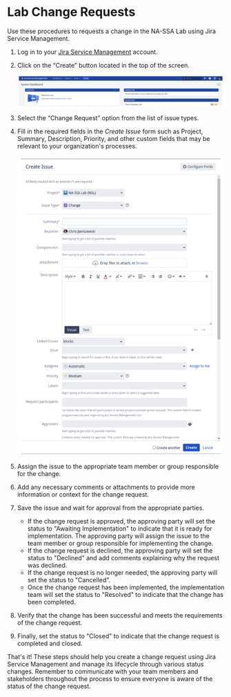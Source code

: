 # Lab Change Requests

Use these procedures to requests a change in the NA-SSA Lab using Jira Service Management.  

1. Log in to your <a href="http://jira-sm.openinfra.lab:8080/" target="_blank">Jira Service Management</a> account.  


2. Click on the “Create” button located in the top of the screen.  

    ![Jira-Login](images/jira-login.png)

3. Select the “Change Request” option from the list of issue types.  

4. Fill in the required fields in the *Create Issue* form such as Project, Summary, Description, Priority, and other custom fields that may be relevant to your organization's processes.  

    ![Jira-Create](images/jira-create.png)

5. Assign the issue to the appropriate team member or group responsible for the change.  

6. Add any necessary comments or attachments to provide more information or context for the change request.  

7. Save the issue and wait for approval from the appropriate parties.  

    * If the change request is approved, the approving party will set the status to "Awaiting Implementation" to indicate that it is ready for implementation.  The approving party will assign the issue to the team member or group responsible for implementing the change.  
    * If the change request is declined, the approving party will set the status to "Declined" and add comments explaining why the request was declined.  
    * If the change request is no longer needed, the approving party will set the status to "Cancelled".  
    * Once the change request has been implemented, the implementation team will set the status to "Resolved" to indicate that the change has been completed.  

8. Verify that the change has been successful and meets the requirements of the change request.  

9. Finally, set the status to "Closed" to indicate that the change request is completed and closed.

That's it! These steps should help you create a change request using Jira Service Management and manage its lifecycle through various status changes.  Remember to communicate with your team members and stakeholders throughout the process to ensure everyone is aware of the status of the change request.


